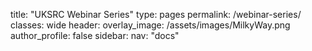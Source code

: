 title: "UKSRC Webinar Series"
type: pages
permalink: /webinar-series/
classes: wide
header:
  overlay_image: /assets/images/MilkyWay.png
author_profile: false
sidebar: 
  nav: "docs"
